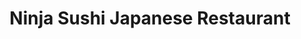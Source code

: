 ---
layout: place
title: Ninja Sushi Japanese Restaurant
permalink: /michigan/west-bloomfield-township/ninja-sushi-japanese-restaurant.html
stateAbbr: MI
stateName: Michigan
cityName: West Bloomfield Township
seo:
  type: restaurant
  links: http://www.ninjasushimi.com/
place_id: ChIJG4AYk2K6JIgRDSrdd6WHpNM
photos:
  - name: >-
      places/ChIJG4AYk2K6JIgRDSrdd6WHpNM/photos/AeeoHcJE98nif1uXPvSEvsC6Bsx62SVwfblZNPNOTzZhC2WGsMx6Gv9sT-ubuQj1ANJrBcw5eMxMz3v3k4R8p2IFx9rDjU23DcCTaGNnf1ebgVUUfXbcaSv10fCeR1Jwj9ygMTWxRV4ELggt5gDJTCyDV55RLkqmJ58UiqBVDnKIqdx3uO9VBtWg6Dv29_75RFz41-AlFF3g8rtisUOiCZrL1ISOcFvRqFv4ULhlzP0ZpLhZC6n0C3ROw-ve7FnW57rMUceGOVxYuPo0NfDg-gMRvCqROOX378sWSVToMq5kWZnoZalpyuvgO1d1C68LvhsZfemhnHVyWNs4k0RDrmePLzAogE3xKwf2ce4gJWt2LYmVIUzfOXSv9-DT8rPExkW9wdztru8t_QJgjxUphyMAPJQYsEMChWAAFfA4xKD2wJq_VQ
    widthPx: 3072
    heightPx: 4080
    authorAttributions:
      - displayName: FriedChicken
        uri: https://maps.google.com/maps/contrib/107708019955805107142
        photoUri: >-
          https://lh3.googleusercontent.com/a-/ALV-UjVYKNqSXs6mMYq7rvLqs679ESl4Dx3tOyHT4KQ9k55JOJucn0vzgw=s100-p-k-no-mo
    flagContentUri: >-
      https://www.google.com/local/imagery/report/?cb_client=maps_api_places.places_api&image_key=!1e10!2sCIHM0ogKEICAgIC2xK-qIA&hl=en-US
    googleMapsUri: >-
      https://www.google.com/maps/place//data=!3m4!1e2!3m2!1sCIHM0ogKEICAgIC2xK-qIA!2e10!4m2!3m1!1s0x8824ba629318801b:0xd3a487a577dd2a0d
  - name: >-
      places/ChIJG4AYk2K6JIgRDSrdd6WHpNM/photos/AeeoHcJhgUaq-KpAn6D5kPDwHRskjH3xiWks9kJTQt1J_zLqX8-xiT_wOmJOIpVBuYjeOjCcKV1Ji1flaTMa3HjVLVmF9L1a3aBOzSvOQy6Po1IkzajPpMj6J8gHt-b4oUPbif0dY-Iz3QmMzLraBRSAu18MKjaHXOHDyWAHUoSlGlG6b7gwseseMu0OTLNkjr5Jc8T7m4mrU6T_Eb4Lpl2Cj3RjjSomqem46kQJsNW8a7P8Jnfblr1LjMu7dYvoPtRuc6TnTwJpv_C2lwxpxXFU99Ns2VnKP5mV3gY3oDZvIgR9_w
    widthPx: 960
    heightPx: 720
    authorAttributions:
      - displayName: Ninja Sushi Japanese Restaurant
        uri: https://maps.google.com/maps/contrib/103284202768593572210
        photoUri: >-
          https://lh3.googleusercontent.com/a/ACg8ocLgEkeF_sxRElBF1T-Wq0RYT44s5d7R93s0V3GaLbH1tq6YJg=s100-p-k-no-mo
    flagContentUri: >-
      https://www.google.com/local/imagery/report/?cb_client=maps_api_places.places_api&image_key=!1e10!2sAF1QipOv2TitDXFsbpfQ4cthAw2zeDw_mdWHWw9toByF&hl=en-US
    googleMapsUri: >-
      https://www.google.com/maps/place//data=!3m4!1e2!3m2!1sAF1QipOv2TitDXFsbpfQ4cthAw2zeDw_mdWHWw9toByF!2e10!4m2!3m1!1s0x8824ba629318801b:0xd3a487a577dd2a0d
  - name: >-
      places/ChIJG4AYk2K6JIgRDSrdd6WHpNM/photos/AeeoHcIBerPaq46QfcO2cnaOx1sD3XXnaI6VYtoqFEhZmoPWt4m7N9SfBs_n9edI779gytZMm1EeF6N83IbEKSfEeeYDUM8HMavYXg3zIu2gIEEMqfY1D4iY4pPdpHgElsNVstXfHESkYLD_7LB6ddP4-GnohVKhYjypYFpvlhZFHoc1j_JtJQIN1IxPbiW8UwoufzX4En0HfuNoD4eFyPt8mc7SVq-4aSCyUDaL20ATy9i4OxmQposhOBebIjLG8-2-NIK2IVbWO-ecnvwUk37SC-LrwvVNMkEh_oMmBP9tcZ3JnUgIEgZKeqay57DXssPYeyHgaFPBP-0QXET8YjxsVSsrS0cZq5yeVShnD3Gv0gmiNtraG3GtDxujsIa8a0hduqnd5XaSsMvKVTRBxoFCBRbseDJGIrsZut7sh-NzrAatvaL2
    widthPx: 4128
    heightPx: 3096
    authorAttributions:
      - displayName: Autumn May
        uri: https://maps.google.com/maps/contrib/114834523537649016634
        photoUri: >-
          https://lh3.googleusercontent.com/a-/ALV-UjWrM6_zY09NhFaUtFqVDEDOtuUq_uyaLqPyPsN0kzFWHg5t_nbbTw=s100-p-k-no-mo
    flagContentUri: >-
      https://www.google.com/local/imagery/report/?cb_client=maps_api_places.places_api&image_key=!1e10!2sCIHM0ogKEICAgIC4vZSvywE&hl=en-US
    googleMapsUri: >-
      https://www.google.com/maps/place//data=!3m4!1e2!3m2!1sCIHM0ogKEICAgIC4vZSvywE!2e10!4m2!3m1!1s0x8824ba629318801b:0xd3a487a577dd2a0d
  - name: >-
      places/ChIJG4AYk2K6JIgRDSrdd6WHpNM/photos/AeeoHcL2yVAtHAZwNxmESDnWlNoMz75NqPCPmSDB5n9qzmg80Vk-5DWTozKELA1wUSzu1N8Oz0Yamv8wJ_We-EvwuFnBVzL3wdluMEaiDT6Q4OBGV-plPRAuzYujKAz6vepA_TkFX0i-JEhdiGqlDCOPVfu_BugmnPQrymtmQA_uKXyKf6V3s4o_A_jrunXyqXSXHI3s3GtTfRph5pHeUDe1iDgGjEg7wSoe8trtTMlDJAi_D92ba0YRMmZ2y45wwQ-7lxvscrBUVheYrcGaCXeuut5HLogTIPs40Z0k9IInur_OQUU3P8e6AIBQViyg5saxMeZmPQvVQJpVkAhSDmvTRlZNtsgr3NE910Za0uyTtCM7CtjRr_1_2g3QYjAwJ3atui3s3A89dzHnrIRpezaS7GVu5hN7KMrTTD3UDZl9l1VfQQq5
    widthPx: 3024
    heightPx: 4032
    authorAttributions:
      - displayName: Ann Esshaki
        uri: https://maps.google.com/maps/contrib/115022039962984351032
        photoUri: >-
          https://lh3.googleusercontent.com/a/ACg8ocJ43U_ZC00stY4_jTBw5OTHxYwJPTeP7H_b8--dr0yFxotZMw=s100-p-k-no-mo
    flagContentUri: >-
      https://www.google.com/local/imagery/report/?cb_client=maps_api_places.places_api&image_key=!1e10!2sCIHM0ogKEICAgIC6xImgmAE&hl=en-US
    googleMapsUri: >-
      https://www.google.com/maps/place//data=!3m4!1e2!3m2!1sCIHM0ogKEICAgIC6xImgmAE!2e10!4m2!3m1!1s0x8824ba629318801b:0xd3a487a577dd2a0d
  - name: >-
      places/ChIJG4AYk2K6JIgRDSrdd6WHpNM/photos/AeeoHcJn9xMmS8waG8FbUdp4J9XyCltQVyY8BtwkIz9GcoNyBOz0h8CFxvCNTAk9nI0DHx9l0LmYc8hrS3beKwcE8hUI2Za7CXi0XHLuuo2dw-MjpWy6so0_UEkTYoR5j67Hrixa1Kl7AX5JI-sDxVLiBhUNNtkoPwfeyESTnRL7zfAKtWgcxkZp4yv9AQlx3Y-jpqy29UmR6UnnKFiUJEkDAZbvqIkVO2s8GBCdtMASPL0IPSon8mwM2iKQY_pcPtpCDyAHWVi_FdceUJdyjKoWdrHLKfASHXyISuDwFH0VghgqvAkrHxcG_riACZU-J7jSzWUsSBsvUHCLDyic1xjJTKXbUOThAPH8CZcpPaQloit-ARbP2DFCfdEODM5aj6mAogy0yQsRnqax49pMLNnOgEmU89goqvrENVnSKCprhkopdUvl
    widthPx: 3024
    heightPx: 4032
    authorAttributions:
      - displayName: Rhino Atlas
        uri: https://maps.google.com/maps/contrib/108329376682145941542
        photoUri: >-
          https://lh3.googleusercontent.com/a-/ALV-UjV8Sr_70TfyntTvuAGSs7YICvwB0u_i9WWO3GPhg2ooXXw8G_lM=s100-p-k-no-mo
    flagContentUri: >-
      https://www.google.com/local/imagery/report/?cb_client=maps_api_places.places_api&image_key=!1e10!2sCIHM0ogKEICAgICh2d7QiwE&hl=en-US
    googleMapsUri: >-
      https://www.google.com/maps/place//data=!3m4!1e2!3m2!1sCIHM0ogKEICAgICh2d7QiwE!2e10!4m2!3m1!1s0x8824ba629318801b:0xd3a487a577dd2a0d
  - name: >-
      places/ChIJG4AYk2K6JIgRDSrdd6WHpNM/photos/AeeoHcIs0xQ9HXFIJmbkXmh7oCxBbG747s4PEzJ0jIgcYi2D0wkMmk9X0B29Fcl-FZETIaF_4_Hrhid1RVklqN97xiq4fJjCB3bfFhMGEYNOWY-ELpI2ja8iQzQUYzapRO8phPDHtT__2cgQrHQVsa__vPmfTM_A6G51JMSjdv0_iq0C9F-FvfWuCSX8IYZ2-_HqVGu0W4QL7vl4RmJxnSQBdG4UPnyp2IU8eqMVQr7Cn3qYeJEO2hLBOnMIlWAIS37kf37EQ4TGgqFNtuR91PXbCscXt9SVqP5gv2tE5r9XVo9mZw
    widthPx: 960
    heightPx: 720
    authorAttributions:
      - displayName: Ninja Sushi Japanese Restaurant
        uri: https://maps.google.com/maps/contrib/103284202768593572210
        photoUri: >-
          https://lh3.googleusercontent.com/a/ACg8ocLgEkeF_sxRElBF1T-Wq0RYT44s5d7R93s0V3GaLbH1tq6YJg=s100-p-k-no-mo
    flagContentUri: >-
      https://www.google.com/local/imagery/report/?cb_client=maps_api_places.places_api&image_key=!1e10!2sAF1QipPay0CbLYOgAVNqTFU6HP9OSrKWPoOl2bdWn84-&hl=en-US
    googleMapsUri: >-
      https://www.google.com/maps/place//data=!3m4!1e2!3m2!1sAF1QipPay0CbLYOgAVNqTFU6HP9OSrKWPoOl2bdWn84-!2e10!4m2!3m1!1s0x8824ba629318801b:0xd3a487a577dd2a0d
  - name: >-
      places/ChIJG4AYk2K6JIgRDSrdd6WHpNM/photos/AeeoHcK-8FwPSNiILe_TWDHIRnxNTqWG448ZiFTPZOnOBBUohgiTx_gXEjTjCMnm93HDiV3bzFUgAqPoadwQgWFx4bpHHTY2y9uGVpw86WhE2HEF9ddf4jVHj2vpBXR88HSlnSTUViy2zjevQk-nCasHXOVbpnqglpPgjnlBr-uB13fr5DDc9aIPpIh_F_UlTW-1RI_VSa6U5KwOKbSIwC6HGtgohnJrYvap6jHLH_lWZGmaFn5YtRO4sY5qi3DtknmB6RVoB6a9-SqhgVDuOxIjV9BsfyhVVdbaBpaBl7rDvXZI8w
    widthPx: 960
    heightPx: 720
    authorAttributions:
      - displayName: Ninja Sushi Japanese Restaurant
        uri: https://maps.google.com/maps/contrib/103284202768593572210
        photoUri: >-
          https://lh3.googleusercontent.com/a/ACg8ocLgEkeF_sxRElBF1T-Wq0RYT44s5d7R93s0V3GaLbH1tq6YJg=s100-p-k-no-mo
    flagContentUri: >-
      https://www.google.com/local/imagery/report/?cb_client=maps_api_places.places_api&image_key=!1e10!2sAF1QipMmhW_wu1jZdT1osrltqqsqIE4xi9LD_fNe-pXH&hl=en-US
    googleMapsUri: >-
      https://www.google.com/maps/place//data=!3m4!1e2!3m2!1sAF1QipMmhW_wu1jZdT1osrltqqsqIE4xi9LD_fNe-pXH!2e10!4m2!3m1!1s0x8824ba629318801b:0xd3a487a577dd2a0d
  - name: >-
      places/ChIJG4AYk2K6JIgRDSrdd6WHpNM/photos/AeeoHcIvwuN6wfmWYuKyV2lr3M8nIWEWPeXcETninBIe5sgFT7kby4PDLssPEsc3iDaZAiGSHGwoP6XFCRJ5ecErr17Z1bV8-WQtTuj1vVuSqmeHVZL8oHMRzMwwnoyAqlT86MWJgA9Xp3vwRCNkx9xWo3h0czuTYD4K0WNPTaQs7mU0tjcL6KZhMbpHq2XbskXy5SLvaSDtd3hKoIhSQ_svLA_MEWMfoa2GkJD19DtmnTF25eENIacHHgRAel_gunUdYmhPn-HDRtpQi8zTzOHQdoYkw6vBbuKj3fsfjwWlDQPHZ_oJL_ngdZ5rqtBcaGDyg1oxCsf7Dy_QwP_9CNq1PratsW6taT7QtaXOwTwgS9VzqwiDyvqPnmjFRkOTpVTWn4WvmBJjz0qX-CdW9mKaGlgq32hsALzJyYdjLRjfw-awl6mO
    widthPx: 4080
    heightPx: 3072
    authorAttributions:
      - displayName: FriedChicken
        uri: https://maps.google.com/maps/contrib/107708019955805107142
        photoUri: >-
          https://lh3.googleusercontent.com/a-/ALV-UjVYKNqSXs6mMYq7rvLqs679ESl4Dx3tOyHT4KQ9k55JOJucn0vzgw=s100-p-k-no-mo
    flagContentUri: >-
      https://www.google.com/local/imagery/report/?cb_client=maps_api_places.places_api&image_key=!1e10!2sCIHM0ogKEICAgIC2xK-qgAE&hl=en-US
    googleMapsUri: >-
      https://www.google.com/maps/place//data=!3m4!1e2!3m2!1sCIHM0ogKEICAgIC2xK-qgAE!2e10!4m2!3m1!1s0x8824ba629318801b:0xd3a487a577dd2a0d
  - name: >-
      places/ChIJG4AYk2K6JIgRDSrdd6WHpNM/photos/AeeoHcJA_ZXH62kjF3zzRIwulXKKEYt8AA3GtnlGjFVSuJyCdcmOqRqcLKfzcEcDpXdha6bQuwX4xzOIB_6fvmWqDBnUJpm5a-M2osHZEnB2hc7DsIPYUeQAPAvOqONb6l_bm-NKpaIGAjxInY09lDhy4qQ5ff5IXyzNsZ5GTlRLhtaL1ft0YE6krK4Ho9MdfWjJGCWXpDHaug8CH8om2Df1P7AeCblc5c9rwW8pADXT3w4VIWozFoUBOOLAQgFZ9YFDEpXA756UevXOkVet1IbQRzQDSkIS0lu0CaBGv1KPYG9c0Q
    widthPx: 720
    heightPx: 960
    authorAttributions:
      - displayName: Ninja Sushi Japanese Restaurant
        uri: https://maps.google.com/maps/contrib/103284202768593572210
        photoUri: >-
          https://lh3.googleusercontent.com/a/ACg8ocLgEkeF_sxRElBF1T-Wq0RYT44s5d7R93s0V3GaLbH1tq6YJg=s100-p-k-no-mo
    flagContentUri: >-
      https://www.google.com/local/imagery/report/?cb_client=maps_api_places.places_api&image_key=!1e10!2sAF1QipOt8KkHT2ARcFhzUz0-M77j15L7JXyEaQc8DfjL&hl=en-US
    googleMapsUri: >-
      https://www.google.com/maps/place//data=!3m4!1e2!3m2!1sAF1QipOt8KkHT2ARcFhzUz0-M77j15L7JXyEaQc8DfjL!2e10!4m2!3m1!1s0x8824ba629318801b:0xd3a487a577dd2a0d
  - name: >-
      places/ChIJG4AYk2K6JIgRDSrdd6WHpNM/photos/AeeoHcLBn8h-XmpwipGl2LopaV3b0bJ6fsK2GZkP6aZFBIo5Iv1lSUtyPb0yBDZjJYgCyrgbIejB-tyicj4Kr_EDRGrWq3JifSEFTfxolLGbR6fqJu59pdAEIa2Ee5MYdUMgPu_ftPJzDKfE5Wazt-Q9NQy9dcRBn-OTdWBmHQnUfjGaPAecqlDSmHWiHhNwEdJLVLBNwZPxP7eQ0TCHjCg3AEd1CNS8oJT3cVHDWreXCoFZxZds24dBzMwUpwvxqB0HT2wRmJpiXl7foWwNPpPUBG30K3Az-crR2S_9scUhk1QYhkGmaXDa7_rChk14WC0GVbcCnjwvHDioEhlp5kmHZ3Ih5RrdipqQIEuJUTFxi_nxGvUH0v4G49JhG7kypy4klfH30BvQlgVFCexm4bDD7OaORMBheatW2xVtXDhym1l4rw
    widthPx: 3264
    heightPx: 2448
    authorAttributions:
      - displayName: Dan Vela
        uri: https://maps.google.com/maps/contrib/118282091492788245659
        photoUri: >-
          https://lh3.googleusercontent.com/a-/ALV-UjV9YZX4GfO3I7sGIPmkP0FE-P9RlKQJl5cud6yn3oiNJyzWfKWK=s100-p-k-no-mo
    flagContentUri: >-
      https://www.google.com/local/imagery/report/?cb_client=maps_api_places.places_api&image_key=!1e10!2sCIHM0ogKEICAgIDE0L7iNg&hl=en-US
    googleMapsUri: >-
      https://www.google.com/maps/place//data=!3m4!1e2!3m2!1sCIHM0ogKEICAgIDE0L7iNg!2e10!4m2!3m1!1s0x8824ba629318801b:0xd3a487a577dd2a0d
address: 33214 W 14 Mile Rd, West Bloomfield Township, MI 48322, USA
street: 33214 W 14 Mile Rd
city: West Bloomfield Township
state: MI
zip: '48322'
country: USA
neighborhood: null
latitude: '42.528301'
longitude: '-83.378250'
accessibility_options:
  wheelchairAccessibleParking: true
  wheelchairAccessibleEntrance: true
  wheelchairAccessibleRestroom: true
  wheelchairAccessibleSeating: true
business_status: OPERATIONAL
name: Ninja Sushi Japanese Restaurant
google_maps_links:
  directionsUri: >-
    https://www.google.com/maps/dir//''/data=!4m7!4m6!1m1!4e2!1m2!1m1!1s0x8824ba629318801b:0xd3a487a577dd2a0d!3e0
  placeUri: https://maps.google.com/?cid=15250463382933678605
  writeAReviewUri: >-
    https://www.google.com/maps/place//data=!4m3!3m2!1s0x8824ba629318801b:0xd3a487a577dd2a0d!12e1
  reviewsUri: >-
    https://www.google.com/maps/place//data=!4m4!3m3!1s0x8824ba629318801b:0xd3a487a577dd2a0d!9m1!1b1
  photosUri: >-
    https://www.google.com/maps/place//data=!4m3!3m2!1s0x8824ba629318801b:0xd3a487a577dd2a0d!10e5
primary_type: Sushi Restaurant
opening_hours:
  regular: null
  current: null
secondary_opening_hours:
  regular:
    weekdayDescriptions: null
    type: null
  current:
    weekdayDescriptions: null
    type: null
phone: (248) 737-4188
price_level: PRICE_LEVEL_MODERATE
price_range: $10 &ndash; $20
rating: '4.1'
rating_count: 0
website: http://www.ninjasushimi.com/
description: >-
  Discover Ninja Sushi Japanese Restaurant in West Bloomfield Township,
  MI$$$Ninja Sushi Japanese Restaurant in West Bloomfield Township, MI, provides
  a relaxed spot for enjoying fresh sushi and Japanese dishes in a welcoming
  atmosphere. This casual eatery features an array of creative rolls, sashimi,
  and maki, complemented by options like beer, sake, and cocktails, making it a
  go-to choice for sushi enthusiasts seeking variety. With its unfussy vibe and
  thoughtful touches such as free soup and salad, it stands out as a convenient
  option for those exploring top-rated Japanese places near me. The restaurant
  also prioritizes accessibility, ensuring a comfortable visit for all, while
  offering moderate pricing that appeals to locals looking for quality sushi
  restaurants without breaking the bank. Its focus on fresh ingredients and
  simple yet satisfying meals makes it an ideal destination for anyone craving
  authentic flavors in the area.
generative_summary: >-
  Discover Ninja Sushi Japanese Restaurant in West Bloomfield Township,
  MI$$$Ninja Sushi Japanese Restaurant in West Bloomfield Township, MI, provides
  a relaxed spot for enjoying fresh sushi and Japanese dishes in a welcoming
  atmosphere. This casual eatery features an array of creative rolls, sashimi,
  and maki, complemented by options like beer, sake, and cocktails, making it a
  go-to choice for sushi enthusiasts seeking variety. With its unfussy vibe and
  thoughtful touches such as free soup and salad, it stands out as a convenient
  option for those exploring top-rated Japanese places near me. The restaurant
  also prioritizes accessibility, ensuring a comfortable visit for all, while
  offering moderate pricing that appeals to locals looking for quality sushi
  restaurants without breaking the bank. Its focus on fresh ingredients and
  simple yet satisfying meals makes it an ideal destination for anyone craving
  authentic flavors in the area.
generative_disclosure: Summarized by AI using the Grok-3-Mini model.
reviews:
  - name: >-
      places/ChIJG4AYk2K6JIgRDSrdd6WHpNM/reviews/ChdDSUhNMG9nS0VJQ0FnSUMyeEtfS3Z3RRAB
    relativePublishTimeDescription: 3 years ago
    rating: 3
    text:
      text: >-
        Their entree is better than their sushi. I sat there for an hour and see
        most of their orders are to go, so customers can't really tell the
        quality of the sushi because by the time they get home, they are already
        15-30mins old.

        Entree has good portion. Everything tasted about right but there are
        still room for improvement like their tempura. I wouldn't get their
        sushi unless order the rolls with heavy sauce
      languageCode: en
    originalText:
      text: >-
        Their entree is better than their sushi. I sat there for an hour and see
        most of their orders are to go, so customers can't really tell the
        quality of the sushi because by the time they get home, they are already
        15-30mins old.

        Entree has good portion. Everything tasted about right but there are
        still room for improvement like their tempura. I wouldn't get their
        sushi unless order the rolls with heavy sauce
      languageCode: en
    authorAttribution:
      displayName: FriedChicken
      uri: https://www.google.com/maps/contrib/107708019955805107142/reviews
      photoUri: >-
        https://lh3.googleusercontent.com/a-/ALV-UjVYKNqSXs6mMYq7rvLqs679ESl4Dx3tOyHT4KQ9k55JOJucn0vzgw=s128-c0x00000000-cc-rp-mo-ba6
    publishTime: '2022-04-12T21:03:19.474451Z'
    flagContentUri: >-
      https://www.google.com/local/review/rap/report?postId=ChdDSUhNMG9nS0VJQ0FnSUMyeEtfS3Z3RRAB&d=17924085&t=1
    googleMapsUri: >-
      https://www.google.com/maps/reviews/data=!4m6!14m5!1m4!2m3!1sChdDSUhNMG9nS0VJQ0FnSUMyeEtfS3Z3RRAB!2m1!1s0x8824ba629318801b:0xd3a487a577dd2a0d
  - name: >-
      places/ChIJG4AYk2K6JIgRDSrdd6WHpNM/reviews/ChZDSUhNMG9nS0VJQ0FnSUNIc2JLRVdnEAE
    relativePublishTimeDescription: 7 months ago
    rating: 5
    text:
      text: >-
        We LOVE Ninja! We are here at least 2x a month! We love everything from
        the soup and salad to my favorite amazing shrimp, popcorn lobster, yum
        yum and other rolls. You can't go wrong with anything! You get lots of
        food for the money! It's always fresh, and we love the owners! Casey and
        his wife are wonderful.  Friendly,  kind, and such a great attitude! All
        the people that work there are wonderful! Best sushi place in town!!!
        And soooo fresh!!!
      languageCode: en
    originalText:
      text: >-
        We LOVE Ninja! We are here at least 2x a month! We love everything from
        the soup and salad to my favorite amazing shrimp, popcorn lobster, yum
        yum and other rolls. You can't go wrong with anything! You get lots of
        food for the money! It's always fresh, and we love the owners! Casey and
        his wife are wonderful.  Friendly,  kind, and such a great attitude! All
        the people that work there are wonderful! Best sushi place in town!!!
        And soooo fresh!!!
      languageCode: en
    authorAttribution:
      displayName: Rachel C.
      uri: https://www.google.com/maps/contrib/111088037959491854280/reviews
      photoUri: >-
        https://lh3.googleusercontent.com/a-/ALV-UjXEh-XKTkgqm6AkIt4lpDkg4Uh0zTeMiHIDTrx5pkHEajJ39bBgdQ=s128-c0x00000000-cc-rp-mo-ba2
    publishTime: '2024-09-06T00:33:06.661927Z'
    flagContentUri: >-
      https://www.google.com/local/review/rap/report?postId=ChZDSUhNMG9nS0VJQ0FnSUNIc2JLRVdnEAE&d=17924085&t=1
    googleMapsUri: >-
      https://www.google.com/maps/reviews/data=!4m6!14m5!1m4!2m3!1sChZDSUhNMG9nS0VJQ0FnSUNIc2JLRVdnEAE!2m1!1s0x8824ba629318801b:0xd3a487a577dd2a0d
  - name: >-
      places/ChIJG4AYk2K6JIgRDSrdd6WHpNM/reviews/ChdDSUhNMG9nS0VJQ0FnSUNoMmQ3UXN3RRAB
    relativePublishTimeDescription: 2 years ago
    rating: 4
    text:
      text: >-
        Went in midweek about 1:00 pm. Sat down quickly. Found what I wanted and
        got the openers right away. See captions for details. Server was
        pleasant and smiling. I got a Ferrari Rocher candy for dessert. I’d take
        my wife if it was closer to home.
      languageCode: en
    originalText:
      text: >-
        Went in midweek about 1:00 pm. Sat down quickly. Found what I wanted and
        got the openers right away. See captions for details. Server was
        pleasant and smiling. I got a Ferrari Rocher candy for dessert. I’d take
        my wife if it was closer to home.
      languageCode: en
    authorAttribution:
      displayName: Rhino Atlas
      uri: https://www.google.com/maps/contrib/108329376682145941542/reviews
      photoUri: >-
        https://lh3.googleusercontent.com/a-/ALV-UjV8Sr_70TfyntTvuAGSs7YICvwB0u_i9WWO3GPhg2ooXXw8G_lM=s128-c0x00000000-cc-rp-mo-ba4
    publishTime: '2023-02-17T00:21:58.388747Z'
    flagContentUri: >-
      https://www.google.com/local/review/rap/report?postId=ChdDSUhNMG9nS0VJQ0FnSUNoMmQ3UXN3RRAB&d=17924085&t=1
    googleMapsUri: >-
      https://www.google.com/maps/reviews/data=!4m6!14m5!1m4!2m3!1sChdDSUhNMG9nS0VJQ0FnSUNoMmQ3UXN3RRAB!2m1!1s0x8824ba629318801b:0xd3a487a577dd2a0d
  - name: >-
      places/ChIJG4AYk2K6JIgRDSrdd6WHpNM/reviews/ChdDSUhNMG9nS0VJQ0FnSURRMU5YbzNRRRAB
    relativePublishTimeDescription: 8 years ago
    rating: 5
    text:
      text: >-
        This is a small place, not heavy on the décor or ambiance. They do serve
        alcohol, albeit not a full bar. The prices are very reasonable, and they
        have a lot of 'special' nights.


        The missus had the rainbow roll, and I had the chicken katsu. They were
        both quite good, and the portion sizes were generous for the cost.


        This is definitely a place we will try again. Our only feedback would be
        that the atmosphere could definitely be improved with a few small tweaks
        (fixing upholstery tears, replacing the menus with ones without
        whiteout, etc.). This place has the potential to be a trendy sushi hot
        spot, and as far as we can tell there's only atmosphere standing in the
        way.


        EDIT:

        After further thought, I've upgraded my rating to five stars. Also,
        Eugene was great to us!
      languageCode: en
    originalText:
      text: >-
        This is a small place, not heavy on the décor or ambiance. They do serve
        alcohol, albeit not a full bar. The prices are very reasonable, and they
        have a lot of 'special' nights.


        The missus had the rainbow roll, and I had the chicken katsu. They were
        both quite good, and the portion sizes were generous for the cost.


        This is definitely a place we will try again. Our only feedback would be
        that the atmosphere could definitely be improved with a few small tweaks
        (fixing upholstery tears, replacing the menus with ones without
        whiteout, etc.). This place has the potential to be a trendy sushi hot
        spot, and as far as we can tell there's only atmosphere standing in the
        way.


        EDIT:

        After further thought, I've upgraded my rating to five stars. Also,
        Eugene was great to us!
      languageCode: en
    authorAttribution:
      displayName: Frank Webb
      uri: https://www.google.com/maps/contrib/106496525652992175514/reviews
      photoUri: >-
        https://lh3.googleusercontent.com/a-/ALV-UjX-TyodRwwM5AM3TNp8uBEjHwFRjU5Pus1dG9l1pcbhmxaROxTXpQ=s128-c0x00000000-cc-rp-mo-ba3
    publishTime: '2016-09-15T00:48:42.951Z'
    flagContentUri: >-
      https://www.google.com/local/review/rap/report?postId=ChdDSUhNMG9nS0VJQ0FnSURRMU5YbzNRRRAB&d=17924085&t=1
    googleMapsUri: >-
      https://www.google.com/maps/reviews/data=!4m6!14m5!1m4!2m3!1sChdDSUhNMG9nS0VJQ0FnSURRMU5YbzNRRRAB!2m1!1s0x8824ba629318801b:0xd3a487a577dd2a0d
  - name: >-
      places/ChIJG4AYk2K6JIgRDSrdd6WHpNM/reviews/ChZDSUhNMG9nS0VJQ0FnSURRa3FLd2FnEAE
    relativePublishTimeDescription: 6 years ago
    rating: 5
    text:
      text: >-
        3rd time me and girlfriend have come here now, and every time the food
        has been great :) the prices can be on the expensive side (eg. the
        bibimbap here was $13 and the salmon bento box was $16). That said, the
        portion sizes are large. For a 175lb 6 ft man like me, that bento box
        was two meals. The atmosphere is pretty nice and family friendly.
        Service is great and fast. He place overall is clean. I would say ninja
        sushi is one of the better Japanese  restaurants you can go to around
        the area. After dinner, you can take a stroll around square lake that’s
        nearby :)
      languageCode: en
    originalText:
      text: >-
        3rd time me and girlfriend have come here now, and every time the food
        has been great :) the prices can be on the expensive side (eg. the
        bibimbap here was $13 and the salmon bento box was $16). That said, the
        portion sizes are large. For a 175lb 6 ft man like me, that bento box
        was two meals. The atmosphere is pretty nice and family friendly.
        Service is great and fast. He place overall is clean. I would say ninja
        sushi is one of the better Japanese  restaurants you can go to around
        the area. After dinner, you can take a stroll around square lake that’s
        nearby :)
      languageCode: en
    authorAttribution:
      displayName: Ninja Panda
      uri: https://www.google.com/maps/contrib/112016365087836778823/reviews
      photoUri: >-
        https://lh3.googleusercontent.com/a-/ALV-UjWZLU30kQoKY8vLRib8iGda_F20cgqb3j78KHKw2Y9H-dZ8kDQ=s128-c0x00000000-cc-rp-mo-ba4
    publishTime: '2018-04-22T23:57:54.014Z'
    flagContentUri: >-
      https://www.google.com/local/review/rap/report?postId=ChZDSUhNMG9nS0VJQ0FnSURRa3FLd2FnEAE&d=17924085&t=1
    googleMapsUri: >-
      https://www.google.com/maps/reviews/data=!4m6!14m5!1m4!2m3!1sChZDSUhNMG9nS0VJQ0FnSURRa3FLd2FnEAE!2m1!1s0x8824ba629318801b:0xd3a487a577dd2a0d
review_summary: >-
  What Customers Are Saying About the Experience$$$Visitors often rave about the
  fresh and flavorful sushi rolls, along with generous portions that deliver
  great value for the price at this laid-back spot. Many appreciate the friendly
  service and welcoming vibe, noting that the overall dining experience feels
  reliable and enjoyable, especially for groups or families. While some feedback
  suggests that entrees shine brightest when enjoyed on-site, the consensus
  leans toward the restaurant's consistency in providing tasty options that keep
  people coming back for more. Overall, it's clear that this place holds up as
  one of the better choices for sushi lovers in the region, with highlights on
  the variety and freshness that make it worth trying. If you're on the hunt for
  reliable sushi close to me, the positive vibes from diners paint a picture of
  a spot that's both approachable and satisfying for a casual meal.
review_disclosure: Summarized by AI using the Grok-3-Mini model.
parking_options:
  freeParkingLot: true
  freeStreetParking: true
  valetParking: false
payment_options:
  acceptsCreditCards: true
  acceptsDebitCards: true
  acceptsCashOnly: false
  acceptsNfc: true
allow_dogs: null
curbside_pickup: null
delivery: true
dine_in: true
good_for_children: true
good_for_groups: true
good_for_sports: false
live_music: false
menu_for_children: false
outdoor_seating: false
reservable: false
restroom: true
serves_beer: true
serves_breakfast: false
serves_brunch: false
serves_cocktails: null
serves_coffee: null
serves_dinner: true
serves_dessert: true
serves_lunch: true
serves_vegetarian_food: true
serves_wine: true
takeout: true
update_category: pro
places_description: >-
  Unfussy restaurant specializing in sushi, sashimi & maki, with free soup &
  salad.

---